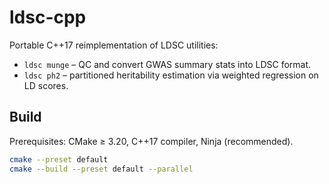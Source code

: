 # ldsc-cpp

Portable C++17 reimplementation of LDSC utilities:

- `ldsc munge` – QC and convert GWAS summary stats into LDSC format.
- `ldsc ph2` – partitioned heritability estimation via weighted regression on LD scores.

## Build

Prerequisites: CMake ≥ 3.20, C++17 compiler, Ninja (recommended).

```bash
cmake --preset default
cmake --build --preset default --parallel

